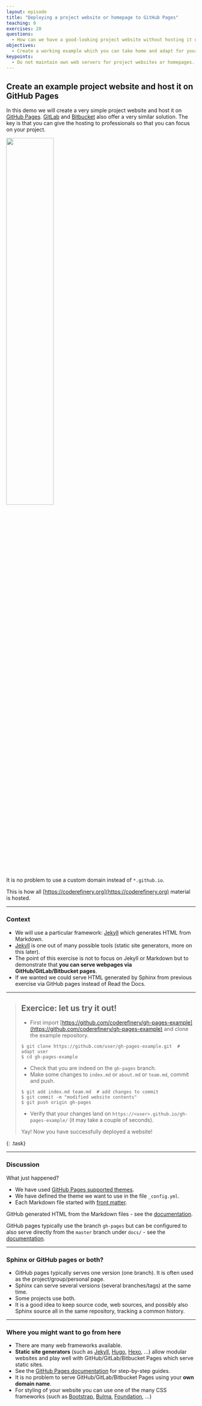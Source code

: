 ```yaml
---
layout: episode
title: "Deploying a project website or homepage to GitHub Pages"
teaching: 0
exercises: 20
questions:
  - How can we have a good-looking project website without hosting it ourselves?
objectives:
  - Create a working example which you can take home and adapt for your project.
keypoints:
  - Do not maintain own web servers for project websites or homepages.
---
```


## Create an example project website and host it on GitHub Pages

In this demo we will create a very simple project website and host it on [GitHub
Pages](https://pages.github.com/). [GitLab](https://about.gitlab.com/features/pages/) and [Bitbucket](https://confluence.atlassian.com/bitbucket/publishing-a-website-on-bitbucket-cloud-221449776.html) also offer a
very similar solution. The key is that you can give the hosting to
professionals so that you can focus on your project.

<img src="{{ site.baseurl }}/img/gh-pages.jpg" width="50%">

It is no problem to use a custom domain instead of `*.github.io`.

This is how all
[https://coderefinery.org](https://coderefinery.org)
material is hosted.

---

### Context

- We will use a particular framework: [Jekyll](https://jekyllrb.com) which generates HTML from Markdown.
- [Jekyll](https://jekyllrb.com) is one out of many possible tools (static site generators, more on this later).
- The point of this exercise is not to focus on Jekyll or Markdown but to demonstrate that
  **you can serve webpages via GitHub/GitLab/Bitbucket pages**.
- If we wanted we could serve HTML generated by Sphinx from previous exercise via GitHub pages instead
  of Read the Docs.

---

> ## Exercice: let us try it out!
>
> - First import [https://github.com/coderefinery/gh-pages-example](https://github.com/coderefinery/gh-pages-example) and clone the example repository.
> ```shell
> $ git clone https://github.com/user/gh-pages-example.git  # adapt user
> $ cd gh-pages-example
> ```
> - Check that you are indeed on the `gh-pages` branch.
> - Make some changes to `index.md` or `about.md` or `team.md`, commit and push.
> ```shell
> $ git add index.md team.md  # add changes to commit
> $ git commit -m "modified website contents"
> $ git push origin gh-pages
> ```
> - Verify that your changes land on `https://<user>.github.io/gh-pages-example/` (it may take a couple of seconds).
>
> Yay! Now you have successfully deployed a website!
>
{: .task}

---

### Discussion

What just happened?
- We have used [GitHub Pages supported themes](https://pages.github.com/themes/).
- We have defined the theme we want to use in the file `_config.yml`.
- Each Markdown file started with [front matter](https://jekyllrb.com/docs/frontmatter/).

GitHub generated HTML from the Markdown files - see the
[documentation](https://help.github.com/articles/adding-a-jekyll-theme-to-your-github-pages-site/).

GitHub pages typically use the branch `gh-pages` but can be configured to also serve directly from the `master` branch
under `docs/` - see the [documentation](https://help.github.com/articles/configuring-a-publishing-source-for-github-pages/).

---

### Sphinx or GitHub pages or both?

- GitHub pages typically serves one version (one branch). It is often used as the project/group/personal page.
- Sphinx can serve several versions (several branches/tags) at the same time.
- Some projects use both.
- It is a good idea to keep source code, web sources, and possibly also Sphinx source all in the same repository, tracking a common history.

---

### Where you might want to go from here

- There are many web frameworks available.
- **Static site generators**
  (such as [Jekyll](https://jekyllrb.com), [Hugo](https://gohugo.io), [Hexo](https://hexo.io), ...)
  allow modular websites and play well with GitHub/GitLab/Bitbucket Pages which serve static sites.
- See the [GitHub Pages documentation](https://pages.github.com) for step-by-step guides.
- It is no problem to serve GitHub/GitLab/Bitbucket Pages using your **own domain name**.
- For styling of your website you can use one of the many CSS frameworks (such as [Bootstrap](http://getbootstrap.com),
  [Bulma](https://bulma.io), [Foundation](http://foundation.zurb.com), ...)

